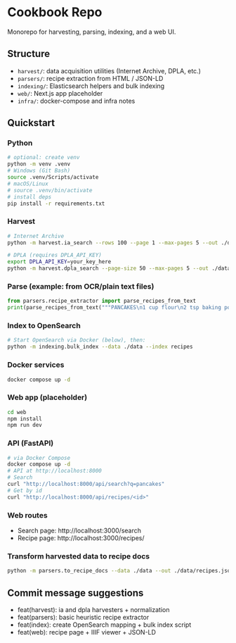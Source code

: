 # Cookbook Repo

Monorepo for harvesting, parsing, indexing, and a web UI.

## Structure
- `harvest/`: data acquisition utilities (Internet Archive, DPLA, etc.)
- `parsers/`: recipe extraction from HTML / JSON-LD
- `indexing/`: Elasticsearch helpers and bulk indexing
- `web/`: Next.js app placeholder
- `infra/`: docker-compose and infra notes

## Quickstart

### Python
```bash
# optional: create venv
python -m venv .venv
# Windows (Git Bash)
source .venv/Scripts/activate
# macOS/Linux
# source .venv/bin/activate
# install deps
pip install -r requirements.txt
```

### Harvest
```bash
# Internet Archive
python -m harvest.ia_search --rows 100 --page 1 --max-pages 5 --out ./data/ia

# DPLA (requires DPLA_API_KEY)
export DPLA_API_KEY=your_key_here
python -m harvest.dpla_search --page-size 50 --max-pages 5 --out ./data/dpla
```

### Parse (example: from OCR/plain text files)
```python
from parsers.recipe_extractor import parse_recipes_from_text
print(parse_recipes_from_text("""PANCAKES\n1 cup flour\n2 tsp baking powder\nMix..."""))
```

### Index to OpenSearch
```bash
# Start OpenSearch via Docker (below), then:
python -m indexing.bulk_index --data ./data --index recipes
```

### Docker services
```bash
docker compose up -d
```

### Web app (placeholder)
```bash
cd web
npm install
npm run dev
```

### API (FastAPI)
```bash
# via Docker Compose
docker compose up -d
# API at http://localhost:8000
# Search
curl "http://localhost:8000/api/search?q=pancakes"
# Get by id
curl "http://localhost:8000/api/recipes/<id>"
```

### Web routes
- Search page: http://localhost:3000/search
- Recipe page: http://localhost:3000/recipes/<id>

### Transform harvested data to recipe docs
```bash
python -m parsers.to_recipe_docs --data ./data --out ./data/recipes.jsonl
```

## Commit message suggestions
- feat(harvest): ia and dpla harvesters + normalization
- feat(parsers): basic heuristic recipe extractor
- feat(index): create OpenSearch mapping + bulk index script
- feat(web): recipe page + IIIF viewer + JSON-LD
